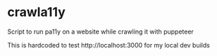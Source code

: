 # crawla11y
Script to run pa11y on a website while crawling it with puppeteer

This is hardcoded to test http://localhost:3000 for my local dev builds
